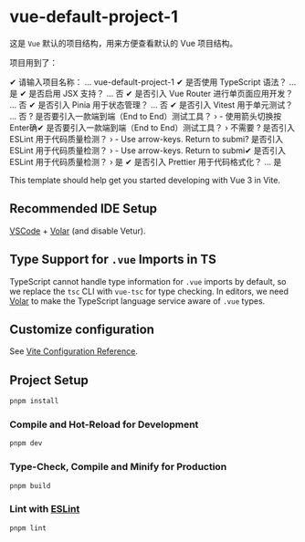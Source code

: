 # vue-default-project-1

这是 `Vue` 默认的项目结构，用来方便查看默认的 Vue 项目结构。

项目用到了：

✔ 请输入项目名称： … vue-default-project-1
✔ 是否使用 TypeScript 语法？ … 是
✔ 是否启用 JSX 支持？ … 否
✔ 是否引入 Vue Router 进行单页面应用开发？ … 否
✔ 是否引入 Pinia 用于状态管理？ … 否
✔ 是否引入 Vitest 用于单元测试？ … 否
? 是否要引入一款端到端（End to End）测试工具？ › - 使用箭头切换按Enter确✔ 是否要引入一款端到端（End to End）测试工具？ › 不需要
? 是否引入 ESLint 用于代码质量检测？ › - Use arrow-keys. Return to submi? 是否引入 ESLint 用于代码质量检测？ › - Use arrow-keys. Return to submi✔ 是否引入 ESLint 用于代码质量检测？ › 是
✔ 是否引入 Prettier 用于代码格式化？ … 是

This template should help get you started developing with Vue 3 in Vite.

## Recommended IDE Setup

[VSCode](https://code.visualstudio.com/) + [Volar](https://marketplace.visualstudio.com/items?itemName=Vue.volar) (and disable Vetur).

## Type Support for `.vue` Imports in TS

TypeScript cannot handle type information for `.vue` imports by default, so we replace the `tsc` CLI with `vue-tsc` for type checking. In editors, we need [Volar](https://marketplace.visualstudio.com/items?itemName=Vue.volar) to make the TypeScript language service aware of `.vue` types.

## Customize configuration

See [Vite Configuration Reference](https://vite.dev/config/).

## Project Setup

```sh
pnpm install
```

### Compile and Hot-Reload for Development

```sh
pnpm dev
```

### Type-Check, Compile and Minify for Production

```sh
pnpm build
```

### Lint with [ESLint](https://eslint.org/)

```sh
pnpm lint
```
